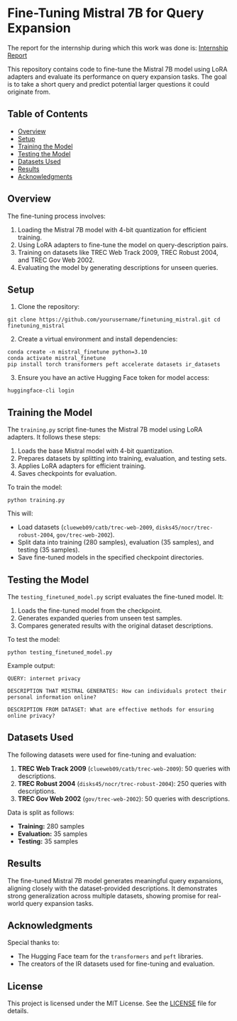 # Fine-Tuning Mistral 7B for Query Expansion

The report for the internship during which this work was done is: [Internship Report](https://github.com/Nanashi-bot/finetuning_mistral/blob/main/Internship%20report.pdf)

This repository contains code to fine-tune the Mistral 7B model using LoRA adapters and evaluate its performance on query expansion tasks. The goal is to take a short query and predict potential larger questions it could originate from.

## Table of Contents
- [Overview](#overview)
- [Setup](#setup)
- [Training the Model](#training-the-model)
- [Testing the Model](#testing-the-model)
- [Datasets Used](#datasets-used)
- [Results](#results)
- [Acknowledgments](#acknowledgments)

## Overview

The fine-tuning process involves:
1. Loading the Mistral 7B model with 4-bit quantization for efficient training.
2. Using LoRA adapters to fine-tune the model on query-description pairs.
3. Training on datasets like TREC Web Track 2009, TREC Robust 2004, and TREC Gov Web 2002.
4. Evaluating the model by generating descriptions for unseen queries.

## Setup

1. Clone the repository:

```
git clone https://github.com/yourusername/finetuning_mistral.git cd finetuning_mistral
```

2. Create a virtual environment and install dependencies:
```
conda create -n mistral_finetune python=3.10
conda activate mistral_finetune
pip install torch transformers peft accelerate datasets ir_datasets
```

3. Ensure you have an active Hugging Face token for model access:

```
huggingface-cli login
```


## Training the Model

The `training.py` script fine-tunes the Mistral 7B model using LoRA adapters. It follows these steps:
1. Loads the base Mistral model with 4-bit quantization.
2. Prepares datasets by splitting into training, evaluation, and testing sets.
3. Applies LoRA adapters for efficient training.
4. Saves checkpoints for evaluation.

To train the model:
```
python training.py
```

This will:
- Load datasets (`clueweb09/catb/trec-web-2009`, `disks45/nocr/trec-robust-2004`, `gov/trec-web-2002`).
- Split data into training (280 samples), evaluation (35 samples), and testing (35 samples).
- Save fine-tuned models in the specified checkpoint directories.

## Testing the Model

The `testing_finetuned_model.py` script evaluates the fine-tuned model. It:
1. Loads the fine-tuned model from the checkpoint.
2. Generates expanded queries from unseen test samples.
3. Compares generated results with the original dataset descriptions.

To test the model:
```
python testing_finetuned_model.py
```


Example output:

```
QUERY: internet privacy

DESCRIPTION THAT MISTRAL GENERATES: How can individuals protect their personal information online?

DESCRIPTION FROM DATASET: What are effective methods for ensuring online privacy?
```


## Datasets Used

The following datasets were used for fine-tuning and evaluation:

1. **TREC Web Track 2009** (`clueweb09/catb/trec-web-2009`): 50 queries with descriptions.
2. **TREC Robust 2004** (`disks45/nocr/trec-robust-2004`): 250 queries with descriptions.
3. **TREC Gov Web 2002** (`gov/trec-web-2002`): 50 queries with descriptions.

Data is split as follows:
- **Training:** 280 samples
- **Evaluation:** 35 samples
- **Testing:** 35 samples

## Results

The fine-tuned Mistral 7B model generates meaningful query expansions, aligning closely with the dataset-provided descriptions. It demonstrates strong generalization across multiple datasets, showing promise for real-world query expansion tasks.

## Acknowledgments

Special thanks to:
- The Hugging Face team for the `transformers` and `peft` libraries.
- The creators of the IR datasets used for fine-tuning and evaluation.

## License

This project is licensed under the MIT License. See the [LICENSE](LICENSE) file for details.
